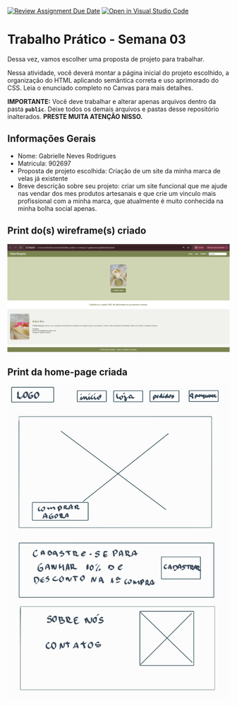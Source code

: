[![Review Assignment Due Date](https://classroom.github.com/assets/deadline-readme-button-22041afd0340ce965d47ae6ef1cefeee28c7c493a6346c4f15d667ab976d596c.svg)](https://classroom.github.com/a/7wsY_W8o)
[![Open in Visual Studio Code](https://classroom.github.com/assets/open-in-vscode-2e0aaae1b6195c2367325f4f02e2d04e9abb55f0b24a779b69b11b9e10269abc.svg)](https://classroom.github.com/online_ide?assignment_repo_id=20104525&assignment_repo_type=AssignmentRepo)
# Trabalho Prático - Semana 03

Dessa vez, vamos escolher uma proposta de projeto para trabalhar.

Nessa atividade, você deverá montar a página inicial do projeto escolhido, a organização do HTML aplicando semântica correta e uso aprimorado do CSS. Leia o enunciado completo no Canvas para mais detalhes.

**IMPORTANTE:** Você deve trabalhar e alterar apenas arquivos dentro da pasta **`public`**. Deixe todos os demais arquivos e pastas desse repositório inalterados. **PRESTE MUITA ATENÇÃO NISSO.**

## Informações Gerais

- Nome: Gabrielle Neves Rodrigues 
- Matricula: 902697
- Proposta de projeto escolhida: Criação de um site da minha marca de velas já existente
- Breve descrição sobre seu projeto: criar um site funcional que me ajude nas vendar dos mes produtos artesanais e que crie um vinculo mais profissional com a minha marca, que atualmente é muito conhecida na minha bolha social apenas.


## Print do(s) wireframe(s) criado

![alt text](image.png)

## Print da home-page criada

![alt text](Notes_250831_172348.jpg)

